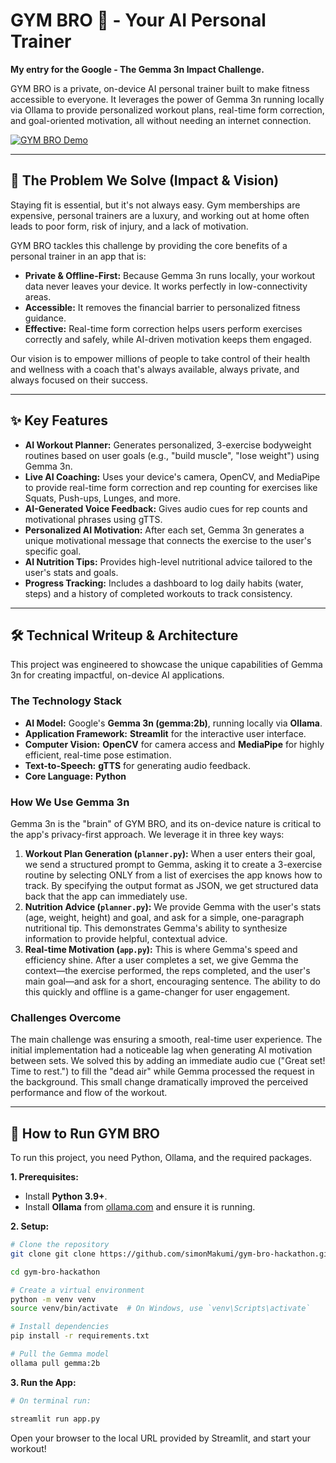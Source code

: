 # GYM BRO 🦾 - Your AI Personal Trainer
**My entry for the Google - The Gemma 3n Impact Challenge.**

GYM BRO is a private, on-device AI personal trainer built to make fitness accessible to everyone. It leverages the power of Gemma 3n running locally via Ollama to provide personalized workout plans, real-time form correction, and goal-oriented motivation, all without needing an internet connection.

[![GYM BRO Demo](https://img.youtube.com/vi/q9QmZ30MchU/0.jpg)](https://youtu.be/q9QmZ30MchU)

---
## 🌟 The Problem We Solve (Impact & Vision)
Staying fit is essential, but it's not always easy. Gym memberships are expensive, personal trainers are a luxury, and working out at home often leads to poor form, risk of injury, and a lack of motivation.

GYM BRO tackles this challenge by providing the core benefits of a personal trainer in an app that is:
* **Private & Offline-First:** Because Gemma 3n runs locally, your workout data never leaves your device. It works perfectly in low-connectivity areas.
* **Accessible:** It removes the financial barrier to personalized fitness guidance.
* **Effective:** Real-time form correction helps users perform exercises correctly and safely, while AI-driven motivation keeps them engaged.

Our vision is to empower millions of people to take control of their health and wellness with a coach that's always available, always private, and always focused on their success.

---
## ✨ Key Features
* **AI Workout Planner:** Generates personalized, 3-exercise bodyweight routines based on user goals (e.g., "build muscle", "lose weight") using Gemma 3n.
* **Live AI Coaching:** Uses your device's camera, OpenCV, and MediaPipe to provide real-time form correction and rep counting for exercises like Squats, Push-ups, Lunges, and more.
* **AI-Generated Voice Feedback:** Gives audio cues for rep counts and motivational phrases using gTTS.
* **Personalized AI Motivation:** After each set, Gemma 3n generates a unique motivational message that connects the exercise to the user's specific goal.
* **AI Nutrition Tips:** Provides high-level nutritional advice tailored to the user's stats and goals.
* **Progress Tracking:** Includes a dashboard to log daily habits (water, steps) and a history of completed workouts to track consistency.

---
## 🛠️ Technical Writeup & Architecture
This project was engineered to showcase the unique capabilities of Gemma 3n for creating impactful, on-device AI applications.

### The Technology Stack
* **AI Model:** Google's **Gemma 3n (gemma:2b)**, running locally via **Ollama**.
* **Application Framework:** **Streamlit** for the interactive user interface.
* **Computer Vision:** **OpenCV** for camera access and **MediaPipe** for highly efficient, real-time pose estimation.
* **Text-to-Speech:** **gTTS** for generating audio feedback.
* **Core Language:** **Python**

### How We Use Gemma 3n
Gemma 3n is the "brain" of GYM BRO, and its on-device nature is critical to the app's privacy-first approach. We leverage it in three key ways:

1.  **Workout Plan Generation (`planner.py`):** When a user enters their goal, we send a structured prompt to Gemma, asking it to create a 3-exercise routine by selecting ONLY from a list of exercises the app knows how to track. By specifying the output format as JSON, we get structured data back that the app can immediately use.
2.  **Nutrition Advice (`planner.py`):** We provide Gemma with the user's stats (age, weight, height) and goal, and ask for a simple, one-paragraph nutritional tip. This demonstrates Gemma's ability to synthesize information to provide helpful, contextual advice.
3.  **Real-time Motivation (`app.py`):** This is where Gemma's speed and efficiency shine. After a user completes a set, we give Gemma the context—the exercise performed, the reps completed, and the user's main goal—and ask for a short, encouraging sentence. The ability to do this quickly and offline is a game-changer for user engagement.

### Challenges Overcome
The main challenge was ensuring a smooth, real-time user experience. The initial implementation had a noticeable lag when generating AI motivation between sets. We solved this by adding an immediate audio cue ("Great set! Time to rest.") to fill the "dead air" while Gemma processed the request in the background. This small change dramatically improved the perceived performance and flow of the workout.

---
## 🚀 How to Run GYM BRO
To run this project, you need Python, Ollama, and the required packages.

**1. Prerequisites:**
* Install **Python 3.9+**.
* Install **Ollama** from [ollama.com](https://ollama.com) and ensure it is running.

**2. Setup:**
```bash
# Clone the repository
git clone git clone https://github.com/simonMakumi/gym-bro-hackathon.git

cd gym-bro-hackathon

# Create a virtual environment
python -m venv venv
source venv/bin/activate  # On Windows, use `venv\Scripts\activate`

# Install dependencies
pip install -r requirements.txt

# Pull the Gemma model
ollama pull gemma:2b

```
**3. Run the App:**

```bash
# On terminal run:

streamlit run app.py
```

Open your browser to the local URL provided by Streamlit, and start your workout!